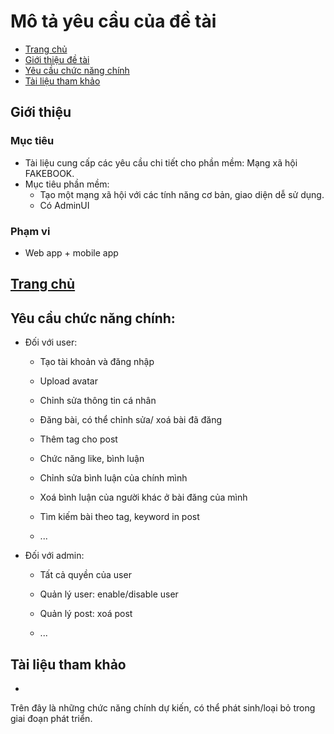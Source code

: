 # Mô tả yêu cầu của đề tài

* [Trang chủ](#Mô-tả-yêu-cầu-của-đề-tài)
* [Giới thiệu đề tài](#Giới-thiệu)
* [Yêu cầu chức năng chính](#Yêu-cầu-chức-năng-chính)
* [Tài liệu tham khảo](#Tài-liệu-tham-khảo)
## Giới thiệu
### Mục tiêu
- Tài liệu cung cấp các yêu cầu chi tiết cho phần mềm: Mạng xã hội FAKEBOOK.
- Mục tiêu phần mềm:
    + Tạo một mạng xã hội với các tính năng cơ bản, giao diện dễ sử dụng.
    + Có AdminUI
### Phạm vi
- Web app + mobile app
## [Trang chủ](/)
## Yêu cầu chức năng chính:

- Đối với user:
    
    + Tạo tài khoản và đăng nhập
    
    + Upload avatar
    
    + Chỉnh sửa thông tin cá nhân
    
    + Đăng bài, có thể chỉnh sửa/ xoá bài đã đăng
    
    + Thêm tag cho post
    
    + Chức năng like, bình luận
    
    + Chỉnh sửa bình luận của chính mình
    
    + Xoá bình luận của người khác ở bài đăng của mình
    
    + Tìm kiếm bài theo tag, keyword in post
    
    + ...
        
- Đối với admin:

    + Tất cả quyền của user 
    
    + Quản lý user: enable/disable user
    
    + Quản lý post: xoá post
    
    + ...
        
## Tài liệu tham khảo
-
Trên đây là những chức năng chính dự kiến, có thể phát sinh/loại bỏ trong giai đoạn phát triển.